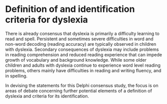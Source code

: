 # Definition of and identification criteria for dyslexia

There is already consensus that dyslexia is primarily a difficulty learning to read and spell. Persistent and sometimes severe difficulties in word and non-word decoding (reading accuracy) are typically observed in children with dyslexia. Secondary consequences of dyslexia may include problems in reading comprehension and reduced reading experience that can impede growth of vocabulary and background knowledge. While some older children and adults with dyslexia continue to experience word level reading problems, others mainly have difficulties in reading and writing fluency, and in spelling.

In devising the statements for this Delphi consensus study, the focus is on areas of debate concerning further potential elements of a definition of dyslexia and criteria for its identification.
